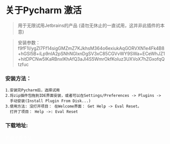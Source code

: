 # 关于Pycharm 激活
> 用于无限试用Jetbrains的产品 (请勿无休止的一直试用，这并非此插件的本意)

> 安装参数：
  f9fF1I/ygZI7Ff14sigGMZmZ7KJkhsM364o6exiukAqGORVXN1e4Fk4B8+hGSl5B+iLp9nIA2pSNhNGlxnDgSV3xC85CGVvWY9SWa+ECeWhJZ1+hitDPCNw5lKaRBnxIKhAfQ3aJl4S5WmrOkfKoIuz3UXVoX7hZGxofqQtzfuc

### 安装方法：
```
1.安装完Pycharm后，选择试用
2.将zip插件包拖到IDE界面安装，或者可以在Settings/Preferences -> Plugins ->
  手动安装(Install Plugin From Disk...)
3.使用方法: 没打开项目： 在Welcome界面： Get Help -> Eval Reset。
  打开了项目： Help ->: Eval Reset
```
### 下载地址:

<a href="https://justcode.ikeepstudying.com/wp-content/uploads/2021/01/jetbrains-agent-latest.zip" style="color: #fff">好孩子看不见</a>